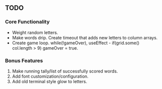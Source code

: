 ## TODO

### Core Functionality
- Weight random letters.
- Make words drip. Create timeout that adds new letters to column arrays.
- Create game loop.  while(!gameOver), useEffect - if(grid.some() col.length > 9) gameOver = true.


### Bonus Features
1. Make running tally/list of successfully scored words.
2. Add font customization/configuration.
3. Add old terminal style glow to letters.